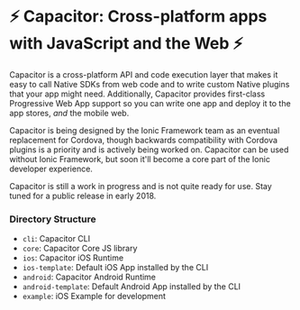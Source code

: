 # ⚡️ Capacitor: Cross-platform apps with JavaScript and the Web ⚡️

Capacitor is a cross-platform API and code execution layer that makes it easy to call Native SDKs from web code and to write custom Native plugins that your app might need.  Additionally, Capacitor provides first-class Progressive Web App support so you can write one app and deploy it to the app stores, _and_ the mobile web.

Capacitor is being designed by the Ionic Framework team as an eventual replacement for Cordova, though backwards compatibility with Cordova plugins is a priority and is actively being worked on. Capacitor can be used without Ionic Framework, but soon it'll become a core part of the Ionic developer experience.

Capacitor is still a work in progress and is not quite ready for use. Stay tuned for a public release in early 2018.

### Directory Structure

* `cli`: Capacitor CLI
* `core`: Capacitor Core JS library
* `ios`: Capacitor iOS Runtime
* `ios-template`: Default iOS App installed by the CLI
* `android`: Capacitor Android Runtime
* `android-template`: Default Android App installed by the CLI
* `example`: iOS Example for development
